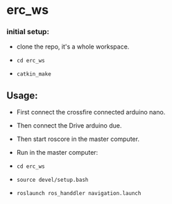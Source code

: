 # erc_ws
### initial setup:
- clone the repo, it's  a whole workspace. 

- ```cd erc_ws```
- ```catkin_make```

## Usage:

- First connect the crossfire connected arduino nano.
- Then connect the Drive arduino due.
- Then start roscore in the master computer.

- Run in the master computer:
- ```cd erc_ws```
- ```source devel/setup.bash```
- ```roslaunch ros_handdler navigation.launch```
